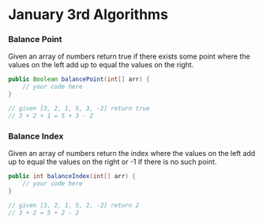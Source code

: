 # January 3rd Algorithms

### Balance Point

Given an array of numbers return true if there exists some point where the values on the left add up to equal the values on the right.

```java
public Boolean balancePoint(int[] arr) {
    // your code here
}

// given [3, 2, 1, 5, 3, -2] return true
// 3 + 2 + 1 = 5 + 3 - 2
```

### Balance Index

Given an array of numbers return the index where the values on the left add up to equal the values on the right or -1 if there is no such point.

```java
public int balanceIndex(int[] arr) {
    // your code here
}

// given [3, 2, 1, 5, 2, -2] return 2
// 3 + 2 = 5 + 2 - 2
```
